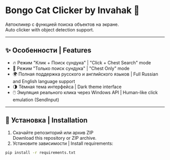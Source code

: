 # Bongo Cat Clicker by Invahak 🐾

Автокликер с функцией поиска объектов на экране.  
Auto clicker with object detection support.

---

## ✨ Особенности | Features

- 🔥 Режим "Клик + Поиск сундука" | "Click + Chest Search" mode
- 🔎 Режим "Только поиск сундука" | "Chest Only" mode
- 🌍 Полная поддержка русского и английского языков | Full Russian and English language support
- 🌗 Тёмная тема интерфейса | Dark theme interface
- 🖱️ Эмуляция реального клика через Windows API | Human-like click emulation (SendInput)

---

## 🚀 Установка | Installation

1. Скачайте репозиторий или архив ZIP  
   Download this repository or ZIP archive.
2. Установите зависимости | Install requirements:

```bash
pip install -r requirements.txt
